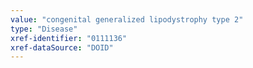 ```yaml
---
value: "congenital generalized lipodystrophy type 2"
type: "Disease"
xref-identifier: "0111136"
xref-dataSource: "DOID"
---
```

